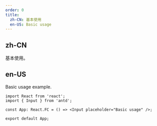 ```yaml
---
order: 0
title:
  zh-CN: 基本使用
  en-US: Basic usage
---
```


## zh-CN

基本使用。

## en-US

Basic usage example.

```tsx
import React from 'react';
import { Input } from 'antd';

const App: React.FC = () => <Input placeholder="Basic usage" />;

export default App;
```
